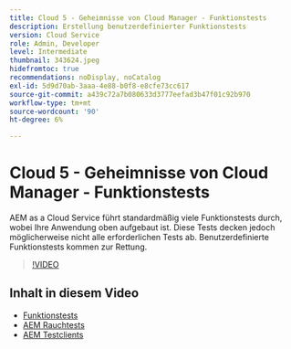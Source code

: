 ```yaml
---
title: Cloud 5 - Geheimnisse von Cloud Manager - Funktionstests
description: Erstellung benutzerdefinierter Funktionstests
version: Cloud Service
role: Admin, Developer
level: Intermediate
thumbnail: 343624.jpeg
hidefromtoc: true
recommendations: noDisplay, noCatalog
exl-id: 5d9d70ab-3aaa-4e88-b0f8-e8cfe73cc617
source-git-commit: a439c72a7b080633d3777eefad3b47f01c92b970
workflow-type: tm+mt
source-wordcount: '90'
ht-degree: 6%

---
```


# Cloud 5 - Geheimnisse von Cloud Manager - Funktionstests

AEM as a Cloud Service führt standardmäßig viele Funktionstests durch, wobei Ihre Anwendung oben aufgebaut ist. Diese Tests decken jedoch möglicherweise nicht alle erforderlichen Tests ab. Benutzerdefinierte Funktionstests kommen zur Rettung.

>[!VIDEO](https://video.tv.adobe.com/v/343624?quality=12&learn=on)

## Inhalt in diesem Video

+ [Funktionstests](https://experienceleague.adobe.com/docs/experience-manager-cloud-service/content/implementing/using-cloud-manager/test-results/functional-testing.html)
+ [AEM Rauchtests](https://github.com/adobe/aem-test-samples/)
+ [AEM Testclients](https://github.com/adobe/aem-testing-clients/)
